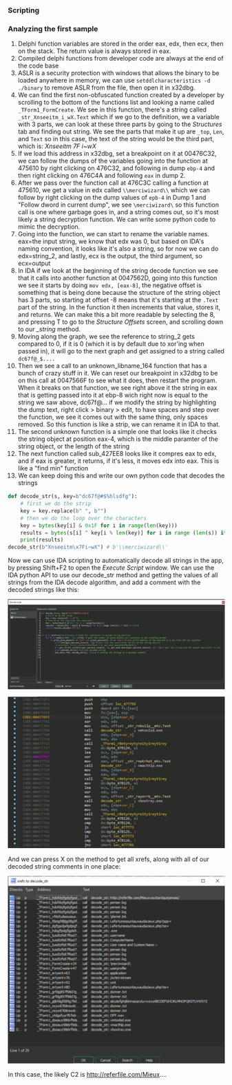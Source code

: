 
### Scripting

### Analyzing the first sample
1. Delphi function variables are stored in the order eax, edx, then ecx, then on the stack. The return value is always stored in eax.
2. Compiled delphi functions from developer code are always at the end of the code base
3. ASLR is a security protection with windows that allows the binary to be loaded anywhere in memory, we can use `setddlcharacteristics -d ./binary` to remove ASLR from the file, then open it in x32dbg.
4. We can find the first non-obfuscated function created by a developer by scrolling to the bottom of the functions list and looking a name called `_TForm1_FormCreate`. We see in this function, there's a string called `_str_Xnseeitm_i_wX.Text` which if we go to the definition, we a variable with 3 parts, we can look at these three parts by going to the *Structures* tab and finding out string. We see the parts that make it up are `_top`, `Len`, and `Text` so in this case, the text of the string would be the third part, which is: *Xnseeitm 7F i~wX*
5. If we load this address in x32dbg, set a breakpoint on it at 00476C32, we can follow the dumps of the variables going into the function at 475610 by right clicking on 476C32, and following in dump `ebp-4` and then right clicking on 476C4A and following `eax` in dump 2. 
7. After we pass over the function call at 476C3C calling a function at 475610, we get a value in edx called `\\merciwizard\\` which we can follow by right clicking on the dump values of `epb-4` in Dump 1 and "Follow dword in current dump", we see `\merciwizard\` so this function call is one where garbage goes in, and a string comes out, so it's most likely a string decryption function. We can write some python code to mimic the decryption.
8. Going into the function, we can start to rename the variable names. eax=the input string, we know that edx was 0, but based on IDA's naming convention, it looks like it's also a string, so for now we can do edx=string_2, and lastly, ecx is the output, the third argument, so ecx=output
9. In IDA if we look at the beginning of the string decode function we see that it calls into another function at 0047562D, going into this function we see it starts by doing `mov edx, [eax-8]`, the negative offset is something that is being done because the structure of the string object has 3 parts, so starting at offset -8 means that it's  starting at the `.Text` part of the string. In the function it then increments that value, stores it, and returns. We can make this a bit more readable by selecting the 8, and pressing T to go to the *Structure Offsets* screen, and scrolling down to our *_string* method.
10. Moving along the graph, we see the reference to string_2 gets compared to 0, if it is 0 (which it is by default due to xor'ing when passed in), it will go to the next graph and get assigned to a string called `dc67f@_$....`
11. Then we see a call to an unknown_libname_164 function that has a bunch of crazy stuff in it. We can reset our breakpoint in x32dbg to be on this call at 0047566F to see what it does, then restart the program. When it breaks on that function, we see right above it the string in eax that is getting passed into it at ebp-8 wich right now is equal to the string we saw above, dc67f@... if we modify the string by highlighting the dump text, right click > binary > edit, to have spaces and step over the function, we see it comes out with the same thing, only spaces removed. So this function is like a strip, we can rename it in IDA to that.
12. The second unknown function is a simple one that looks like it checks the string object at position eax-4, which is the middle paramter of the string object, or the length of the string
13. The next function called sub_427EE8 looks like it compres eax to edx, and if eax is greater, it returns, if it's less, it moves edx into eax. This is like a "find min" function
14. We can keep doing this and write our own python code that decodes the strings
```python
def decode_str(s, key=b"dc67f@#$%hlsdfg"):
	# first we do the strip
	key = key.replace(b" ", b"")
	# then we do the loop over the characters
	key = bytes(key[i] & 0x1F for i in range(len(key)))
	results = bytes(s[i] ^ key[i % len(key)] for i in range (len(s)) if s[i] != 0xE0)
	print(results)
decode_str(b"Xnseeitm\x7Fi~wX") # b'\\merciwizard\\'
```

Now we can use IDA scripting to automatically decode all strings in the app, by pressing Shift+F2 to open the *Execute Script* window. We can use the IDA python API to use our decode_str method and getting the values of all strings from the  IDA decode algorithm, and add a comment with the decoded strings like this:

![IDA Python scripting code](assets/ida-python-scripting-code.png)

![IDA Python scripting output](assets/ida-python-scripting-output.png)

And we can press X on the method to get all xrefs, along with all of our decoded string comments in one place:

![IDA Python scripting XREF's](assets/ida-python-scripting-xrefs.png)

In this case, the likely C2 is http://referfile.com/Mieux....

